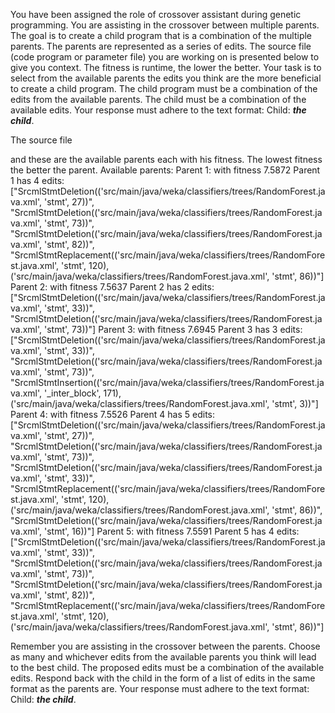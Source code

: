 
You have been assigned the role of crossover assistant during genetic programming. You are assisting in the crossover between multiple parents. The goal is to create a child program that is a combination of the multiple parents. The parents are represented as a series of edits. The source file (code program or parameter file)  you are working on is presented below to give you context.
The fitness is runtime, the lower the better.
Your task is to select from the available parents the edits you think are the more beneficial to create a child program. The child program must be a combination of the edits from the available parents. The child must be a combination of the available edits. Your response must adhere to the text format: Child: ***the child***.

The source file

and these are the available parents each with his fitness. The lowest fitness the better the parent.
Available parents:
 Parent 1:
 with fitness 7.5872
Parent 1 has 4 edits: ["SrcmlStmtDeletion(('src/main/java/weka/classifiers/trees/RandomForest.java.xml', 'stmt', 27))", "SrcmlStmtDeletion(('src/main/java/weka/classifiers/trees/RandomForest.java.xml', 'stmt', 73))", "SrcmlStmtDeletion(('src/main/java/weka/classifiers/trees/RandomForest.java.xml', 'stmt', 82))", "SrcmlStmtReplacement(('src/main/java/weka/classifiers/trees/RandomForest.java.xml', 'stmt', 120), ('src/main/java/weka/classifiers/trees/RandomForest.java.xml', 'stmt', 86))"]
 Parent 2:
 with fitness 7.5637
Parent 2 has 2 edits: ["SrcmlStmtDeletion(('src/main/java/weka/classifiers/trees/RandomForest.java.xml', 'stmt', 33))", "SrcmlStmtDeletion(('src/main/java/weka/classifiers/trees/RandomForest.java.xml', 'stmt', 73))"]
 Parent 3:
 with fitness 7.6945
Parent 3 has 3 edits: ["SrcmlStmtDeletion(('src/main/java/weka/classifiers/trees/RandomForest.java.xml', 'stmt', 33))", "SrcmlStmtDeletion(('src/main/java/weka/classifiers/trees/RandomForest.java.xml', 'stmt', 73))", "SrcmlStmtInsertion(('src/main/java/weka/classifiers/trees/RandomForest.java.xml', '_inter_block', 171), ('src/main/java/weka/classifiers/trees/RandomForest.java.xml', 'stmt', 3))"]
 Parent 4:
 with fitness 7.5526
Parent 4 has 5 edits: ["SrcmlStmtDeletion(('src/main/java/weka/classifiers/trees/RandomForest.java.xml', 'stmt', 27))", "SrcmlStmtDeletion(('src/main/java/weka/classifiers/trees/RandomForest.java.xml', 'stmt', 73))", "SrcmlStmtDeletion(('src/main/java/weka/classifiers/trees/RandomForest.java.xml', 'stmt', 33))", "SrcmlStmtReplacement(('src/main/java/weka/classifiers/trees/RandomForest.java.xml', 'stmt', 120), ('src/main/java/weka/classifiers/trees/RandomForest.java.xml', 'stmt', 86))", "SrcmlStmtDeletion(('src/main/java/weka/classifiers/trees/RandomForest.java.xml', 'stmt', 16))"]
 Parent 5:
 with fitness 7.5591
Parent 5 has 4 edits: ["SrcmlStmtDeletion(('src/main/java/weka/classifiers/trees/RandomForest.java.xml', 'stmt', 33))", "SrcmlStmtDeletion(('src/main/java/weka/classifiers/trees/RandomForest.java.xml', 'stmt', 73))", "SrcmlStmtDeletion(('src/main/java/weka/classifiers/trees/RandomForest.java.xml', 'stmt', 82))", "SrcmlStmtReplacement(('src/main/java/weka/classifiers/trees/RandomForest.java.xml', 'stmt', 120), ('src/main/java/weka/classifiers/trees/RandomForest.java.xml', 'stmt', 86))"]


Remember you are assisting in the crossover between the parents. Choose as many and whichever edits from the available parents you think will lead to the best child. The proposed edits must be a combination of the available edits. Respond back with the child in the form of a list of edits in the same format as the parents are.
Your response must adhere to the text format: Child: ***the child***. 
